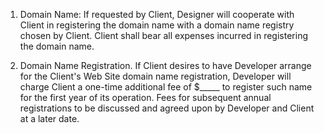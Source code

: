 1. Domain Name: If requested by Client, Designer will cooperate with Client in registering the domain name with a domain name registry chosen by Client. Client shall bear all expenses incurred in registering the domain name.

2. Domain Name Registration. If Client desires to have Developer arrange for the Client's Web Site domain name registration, Developer will charge Client a one-time additional fee of $_____ to register such name for the first year of its operation. Fees for subsequent annual registrations to be discussed and agreed upon by Developer and Client at a later date.